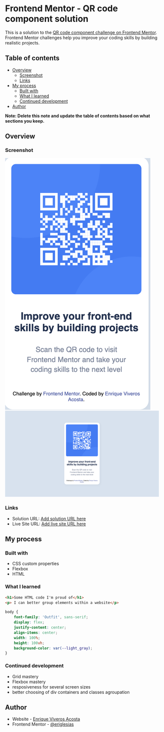 # Frontend Mentor - QR code component solution

This is a solution to the [QR code component challenge on Frontend Mentor](https://www.frontendmentor.io/challenges/qr-code-component-iux_sIO_H). Frontend Mentor challenges help you improve your coding skills by building realistic projects. 

## Table of contents

- [Overview](#overview)
  - [Screenshot](#screenshot)
  - [Links](#links)
- [My process](#my-process)
  - [Built with](#built-with)
  - [What I learned](#what-i-learned)
  - [Continued development](#continued-development)
- [Author](#author)


**Note: Delete this note and update the table of contents based on what sections you keep.**

## Overview

### Screenshot

![mobile solution](./images/iphone_se_size_qr_solution.png)
![full size ](./images/normal_size_qr_solution.png)


### Links

- Solution URL: [Add solution URL here](https://your-solution-url.com)
- Live Site URL: [Add live site URL here](https://your-live-site-url.com)

## My process

### Built with


- CSS custom properties
- Flexbox
- HTML 



### What I learned


```html
<h1>Some HTML code I'm proud of</h1>
<p> I can better group elements within a website</p>
```
```css
body {
    font-family: 'Outfit', sans-serif;
    display: flex;
    justify-content: center;
    align-items: center;
    width: 100%;
    height: 100vh;
    background-color: var(--light_gray);
}
```



### Continued development

- Grid mastery
- Flexbox mastery
- resposiveness for several screen sizes 
- better choosing of div containers and classes agroupation 


## Author

- Website - [Enrique Viveros Acosta ](https://erkike.com/)
- Frontend Mentor - [@eriglesias](https://www.frontendmentor.io/profile/eriglesias)
